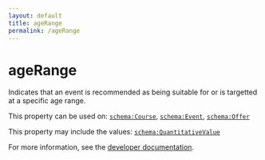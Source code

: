 ```yaml
---
layout: default
title: ageRange
permalink: /ageRange
---
```


# ageRange
Indicates that an event is recommended as being suitable for or is targetted at a specific age range.

This property can be used on: [`schema:Course`](https://schema.org/Course), [`schema:Event`](https://schema.org/Event), [`schema:Offer`](https://schema.org/Offer)

This property may include the values: [`schema:QuantitativeValue`](https://schema.org/QuantitativeValue)

For more information, see the [developer documentation](https://developer.openactive.io/data-model/types/).